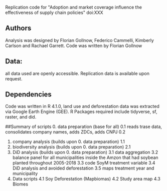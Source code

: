 Replication code for "Adoption and market coverage influence the effectiveness of supply chain policies" doi:XXX


## Authors
Analysis was designed by Florian Gollnow, Federico Cammelli, Kimberly Carlson and Rachael Garrett. Code was written by Florian Gollnow

## Data: 
all data used are openly accessible. Replication data is available upon request.

## Dependencies
Code was written in R 4.1.0, land use and deforestation data was extracted via Google Earth Engine (GEE). R Packages required include tidyverse, sf, raster, and did.

##Summary of scripts
0. data preparation (base for all)
  0.1 reads trase data, consolidates company names, adds ZDCs, adds CNPJ
  0.2
1. company analysis (builds upon 0. data preparation)
  1.1
2. biodiversity analysis (builds upon 0. data preparation)
  2.1
3. DiD analysis (builds upon 0. data preparation)
  3.1 data aggregation
  3.2 balance panel for all municipalities inside the Amzon that had soybean planted throughout 2005-2018
  3.3 code SoyM treatment variable
  3.4 DiD analysis and avoided deforestation 
  3.5 maps treatment year and municipality
4. Data scripts
  4.1 Soy Deforestation (Mapbiomas)
  4.2 Study area map
  4.3 Biomes 



